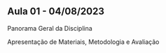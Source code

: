 ## Aula 01 - 04/08/2023


Panorama Geral da Disciplina

Apresentação de Materiais, Metodologia e Avaliação
